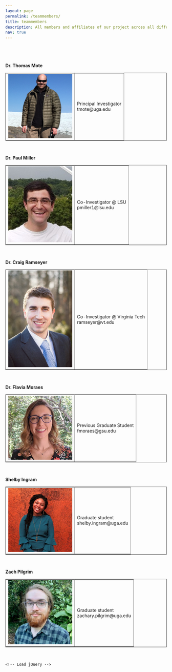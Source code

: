 ```yaml
---
layout: page
permalink: /teammembers/
title: teammembers
description: All members and affiliates of our project across all different universities and institutions
nav: true
---
```


  <header class="post-header">
    <h1 class="post-title"></h1>
    <h5 class="post-description"></h5>
  </header>

  <article class="post-content members clearfix">
    <table cellspacing="1" cellpadding="1">
<table border="1" cellspacing="1" cellpadding="1">
<tr border="1">
<p><strong>Dr. Thomas Mote</strong></p>
</tr>
<tr border="1">
<td width="200">
  <img src="../assets/img/Mote.png" width="200" />
</td>
<td>
  Principal Investigator
  <br />tmote@uga.edu
</td></tr>
</table>
<p><br /></p>
<table border="1" cellspacing="1" cellpadding="1">
<tr border="1">
<p><strong>Dr. Paul Miller</strong></p>
</tr>
<tr border="1">
<td width="200">
<img src="../assets/img/paul_miller1.jpg" width="200" />
</td>
<td>
  Co-Investigator @ LSU
  <br />pmiller1@lsu.edu
</td>
</tr>
</table>
<p><br /></p>
<table border="1" cellspacing="1" cellpadding="1">
<tr border="1">
<p><strong>Dr. Craig Ramseyer</strong></p>
</tr>
<tr border="1">
<td width="200">
<img src="../assets/img/ramseyer.jpg" width="200" />
</td>
<td>
  Co-Investigator @ Virginia Tech
  <br />ramseyer@vt.edu
</td>
</tr>
</table>
<p><br /></p>
<table border="1" cellspacing="1" cellpadding="1">
<tr border="1">
<p><strong>Dr. Flavia Moraes</strong></p>                                                                                                                                                                 
</tr>
<tr border="1">
<td width="200">
  <img src="../assets/img/Flavia-Moraes-300x300.jpg" width="200" />
</td>
<td>
  Previous Graduate Student                                                                                                                                                                          
  <br />fmoraes@gsu.edu                                                                                                                                                                          
</td>
</tr>
</table>
<p><br /></p>
<table border="1" cellspacing="1" cellpadding="1">
<tr border="1">
<p><strong>Shelby Ingram</strong></p>                                                                                                                                                                 
</tr>
<tr border="1">
<td width="200">
  <img src="../assets/img/Shelby Ingram.jpeg" width="200" />
</td>
<td>
  Graduate student
  <br />shelby.ingram@uga.edu
</td>
</tr>
</table>
<p><br /></p>
<table border="1" cellspacing="1" cellpadding="1">
<tr border="1">
<p><strong>Zach Pilgrim</strong></p>
</tr>
<tr border="1">
<td width="200">
  <img src="../assets/img/Pilgrim.jpg" width="200" />
</td>
<td>
  Graduate student
  <br />zachary.pilgrim@uga.edu
</td>
</tr>
</table>
<p><br /></p>
<table border="0" cellspacing="0" cellpadding="0">
<tr border="0"> 

    <!-- Load jQuery -->
<script src="//code.jquery.com/jquery-1.12.4.min.js"></script>

<!-- Load Common JS -->
<script src="/assets/js/common.js"></script>


<!-- Load KaTeX -->
<link rel="stylesheet" href="//cdnjs.cloudflare.com/ajax/libs/KaTeX/0.9.0/katex.min.css">
<script src="//cdnjs.cloudflare.com/ajax/libs/KaTeX/0.9.0/katex.min.js"></script>
<script src="/assets/js/katex.js"></script>




<!-- Include custom icon fonts -->
<link rel="stylesheet" href="/assets/css/fontawesome-all.min.css">
<link rel="stylesheet" href="/assets/css/academicons.min.css">

<!-- Google Analytics -->
<script>
(function(i,s,o,g,r,a,m){i['GoogleAnalyticsObject']=r;i[r]=i[r]||function(){
(i[r].q=i[r].q||[]).push(arguments)},i[r].l=1*new Date();a=s.createElement(o),
m=s.getElementsByTagName(o)[0];a.async=1;a.src=g;m.parentNode.insertBefore(a,m)
})(window,document,'script','//www.google-analytics.com/analytics.js','ga');

ga('create', 'UA-XXXXXXXXX', 'auto');
ga('send', 'pageview');
</script>
